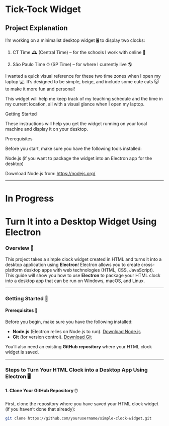 # Tick-Tock Widget
## Project Explanation
I’m working on a minimalist desktop widget 🖥️ to display two clocks:

1. CT Time 🕰️ (Central Time) – for the schools I work with online 🏫


2. São Paulo Time ⏰ (SP Time) – for where I currently live 🌎



I wanted a quick visual reference for these two time zones when I open my laptop 💻. It’s designed to be simple, beige, and include some cute cats 🐱 to make it more fun and personal!

This widget will help me keep track of my teaching schedule and the time in my current location, all with a visual glance when I open my laptop.

Getting Started

These instructions will help you get the widget running on your local machine and display it on your desktop.

Prerequisites

Before you start, make sure you have the following tools installed:

Node.js (if you want to package the widget into an Electron app for the desktop)

Download Node.js from: https://nodejs.org/

---
# In Progress
# Turn It into a Desktop Widget Using Electron

### Overview 🌟
This project takes a simple clock widget created in HTML and turns it into a desktop application using **Electron**! Electron allows you to create cross-platform desktop apps with web technologies (HTML, CSS, JavaScript). This guide will show you how to use **Electron** to package your HTML clock into a desktop app that can be run on Windows, macOS, and Linux.

---

### Getting Started 🚀

#### Prerequisites 🔧
Before you begin, make sure you have the following installed:

- **Node.js** (Electron relies on Node.js to run). [Download Node.js](https://nodejs.org/)
- **Git** (for version control). [Download Git](https://git-scm.com/)

You’ll also need an existing **GitHub repository** where your HTML clock widget is saved.

---

### Steps to Turn Your HTML Clock into a Desktop App Using Electron 🖥️

#### 1. Clone Your GitHub Repository 🖱️
First, clone the repository where you have saved your HTML clock widget (if you haven’t done that already):

```bash
git clone https://github.com/yourusername/simple-clock-widget.git

